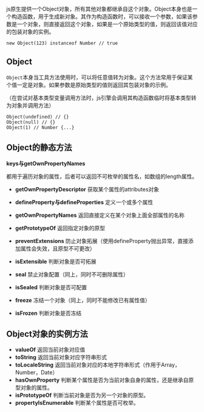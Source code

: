 js原生提供一个Object对象，所有其他对象都继承自这个对象。Object本身也是一个构造函数，用于生成新对象。其作为构造函数时，可以接收一个参数，如果该参数是一个对象，则直接返回这个对象，如果是一个原始类型的值，则返回该值对应的包装对象的实例。

```
new Object(123) instanceof Number // true
```

## Object

`Object`本身当工具方法使用时，可以将任意值转为对象。这个方法常用于保证某个值一定是对象。如果参数是原始类型的值则返回其包装对象的示例。

（在尝试对基本类型变量调用方法时，js引擎会调用其构造函数临时将基本类型转为对象并调用方法）

```
Object(undefined) // {}
Object(null) // {}
Object(1) // Number {...}
```

## Object的静态方法

**keys与getOwnPropertyNames**

都用于遍历对象的属性，后者可以返回不可枚举的属性名，如数组的length属性。

* **getOwnPropertyDescriptor** 获取某个属性的attributes对象
* **defineProperty与defineProperties** 定义一个或多个属性
* **getOwnPropertyNames** 返回直接定义在某个对象上面全部属性的名称
* **getPrototypeOf** 返回指定对象的原型

* **preventExtensions** 防止对象拓展（使用defineProperty抛出异常，直接添加属性会失效，且原型不可更改）
* **isExtensible** 判断对象是否可拓展
* **seal** 禁止对象配置（同上，同时不可删除属性）
* **isSealed** 判断对象是否可配置
* **freeze** 冻结一个对象（同上，同时不能修改已有属性值）
* **isFrozen** 判断对象是否冻结

## Object对象的实例方法

* **valueOf** 返回当前对象对应值
* **toString** 返回当前对象对应字符串形式
* **toLocaleString** 返回当前对象对应的本地字符串形式（作用于Array，Number，Date）
* **hasOwnProperty** 判断某个属性是否为当前对象自身的属性，还是继承自原型对象的属性。
* **isPrototypeOf** 判断当前对象是否为另一个对象的原型。
* **propertyIsEnumerable** 判断某个属性是否可枚举。

